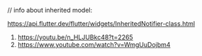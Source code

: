 // info about inherited model:

https://api.flutter.dev/flutter/widgets/InheritedNotifier-class.html

1. https://youtu.be/n_HLJUBkc48?t=2265
2. https://www.youtube.com/watch?v=WmgUuDojbm4